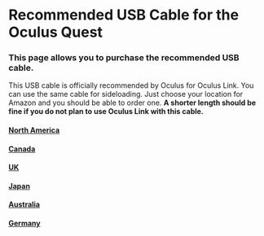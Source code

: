 # Recommended USB Cable for the Oculus Quest
### This page allows you to purchase the recommended USB cable.
This USB cable is officially recommended by Oculus for Oculus Link. You can use the same cable for sideloading. Just choose your location for Amazon and you should be able to order one. **A shorter length should be fine if you do not plan to use Oculus Link with this cable.**
#### [North America](https://www.amazon.com/gp/product/B01MZIPYPY/)
#### [Canada](https://www.amazon.ca/dp/B01MZIPYPY/)
#### [UK](https://www.amazon.co.uk/dp/B01MZIPYPY/)
#### [Japan](https://www.amazon.co.jp/dp/B01MZIPYPY/)
#### [Australia](https://www.amazon.com.au/dp/B01MZIPYPY/)
#### [Germany](https://www.amazon.de/dp/B01MZIPYPY/)
